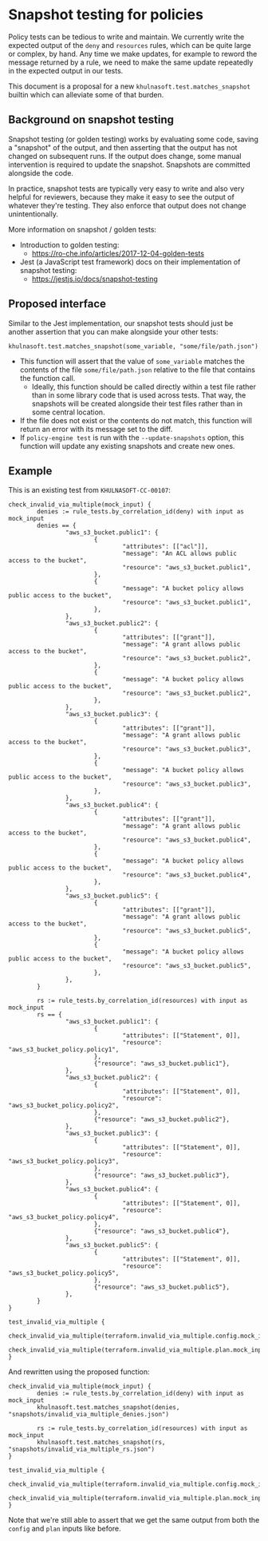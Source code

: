 # Snapshot testing for policies

Policy tests can be tedious to write and maintain. We currently write the expected
output of the `deny` and `resources` rules, which can be quite large or complex, by
hand. Any time we make updates, for example to reword the message returned by a rule, we
need to make the same update repeatedly in the expected output in our tests.

This document is a proposal for a new `khulnasoft.test.matches_snapshot` builtin which can
alleviate some of that burden.

## Background on snapshot testing

Snapshot testing (or golden testing) works by evaluating some code, saving a "snapshot"
of the output, and then asserting that the output has not changed on subsequent runs. If
the output does change, some manual intervention is required to update the snapshot.
Snapshots are committed alongside the code.

In practice, snapshot tests are typically very easy to write and also very helpful for
reviewers, because they make it easy to see the output of whatever they're testing.
They also enforce that output does not change unintentionally.

More information on snapshot / golden tests:

* Introduction to golden testing:
  * https://ro-che.info/articles/2017-12-04-golden-tests
* Jest (a JavaScript test framework) docs on their implementation of snapshot testing:
  * https://jestjs.io/docs/snapshot-testing

## Proposed interface

Similar to the Jest implementation, our snapshot tests should just be another assertion
that you can make alongside your other tests:

```open-policy-agent
khulnasoft.test.matches_snapshot(some_variable, "some/file/path.json")
```

* This function will assert that the value of `some_variable` matches the contents of
  the file `some/file/path.json` relative to the file that contains the
  function call.
    * Ideally, this function should be called directly within a test file rather than in
      some library code that is used across tests. That way, the snapshots will be
      created alongside their test files rather than in some central location.
* If the file does not exist or the contents do not match, this function will return an
  error with its message set to the diff.
* If `policy-engine test` is run with the `--update-snapshots` option, this
  function will update any existing snapshots and create new ones.

## Example

This is an existing test from `KHULNASOFT-CC-00107`:

```open-policy-agent
check_invalid_via_multiple(mock_input) {
        denies := rule_tests.by_correlation_id(deny) with input as mock_input
        denies == {
                "aws_s3_bucket.public1": {
                        {
                                "attributes": [["acl"]],
                                "message": "An ACL allows public access to the bucket",
                                "resource": "aws_s3_bucket.public1",
                        },
                        {
                                "message": "A bucket policy allows public access to the bucket",
                                "resource": "aws_s3_bucket.public1",
                        },
                },
                "aws_s3_bucket.public2": {
                        {
                                "attributes": [["grant"]],
                                "message": "A grant allows public access to the bucket",
                                "resource": "aws_s3_bucket.public2",
                        },
                        {
                                "message": "A bucket policy allows public access to the bucket",
                                "resource": "aws_s3_bucket.public2",
                        },
                },
                "aws_s3_bucket.public3": {
                        {
                                "attributes": [["grant"]],
                                "message": "A grant allows public access to the bucket",
                                "resource": "aws_s3_bucket.public3",
                        },
                        {
                                "message": "A bucket policy allows public access to the bucket",
                                "resource": "aws_s3_bucket.public3",
                        },
                },
                "aws_s3_bucket.public4": {
                        {
                                "attributes": [["grant"]],
                                "message": "A grant allows public access to the bucket",
                                "resource": "aws_s3_bucket.public4",
                        },
                        {
                                "message": "A bucket policy allows public access to the bucket",
                                "resource": "aws_s3_bucket.public4",
                        },
                },
                "aws_s3_bucket.public5": {
                        {
                                "attributes": [["grant"]],
                                "message": "A grant allows public access to the bucket",
                                "resource": "aws_s3_bucket.public5",
                        },
                        {
                                "message": "A bucket policy allows public access to the bucket",
                                "resource": "aws_s3_bucket.public5",
                        },
                },
        }

        rs := rule_tests.by_correlation_id(resources) with input as mock_input
        rs == {
                "aws_s3_bucket.public1": {
                        {
                                "attributes": [["Statement", 0]],
                                "resource": "aws_s3_bucket_policy.policy1",
                        },
                        {"resource": "aws_s3_bucket.public1"},
                },
                "aws_s3_bucket.public2": {
                        {
                                "attributes": [["Statement", 0]],
                                "resource": "aws_s3_bucket_policy.policy2",
                        },
                        {"resource": "aws_s3_bucket.public2"},
                },
                "aws_s3_bucket.public3": {
                        {
                                "attributes": [["Statement", 0]],
                                "resource": "aws_s3_bucket_policy.policy3",
                        },
                        {"resource": "aws_s3_bucket.public3"},
                },
                "aws_s3_bucket.public4": {
                        {
                                "attributes": [["Statement", 0]],
                                "resource": "aws_s3_bucket_policy.policy4",
                        },
                        {"resource": "aws_s3_bucket.public4"},
                },
                "aws_s3_bucket.public5": {
                        {
                                "attributes": [["Statement", 0]],
                                "resource": "aws_s3_bucket_policy.policy5",
                        },
                        {"resource": "aws_s3_bucket.public5"},
                },
        }
}

test_invalid_via_multiple {
        check_invalid_via_multiple(terraform.invalid_via_multiple.config.mock_input)
        check_invalid_via_multiple(terraform.invalid_via_multiple.plan.mock_input)
}
```

And rewritten using the proposed function:

```open-policy-agent
check_invalid_via_multiple(mock_input) {
        denies := rule_tests.by_correlation_id(deny) with input as mock_input
        khulnasoft.test.matches_snapshot(denies, "snapshots/invalid_via_multiple_denies.json")

        rs := rule_tests.by_correlation_id(resources) with input as mock_input
        khulnasoft.test.matches_snapshot(rs, "snapshots/invalid_via_multiple_rs.json")
}

test_invalid_via_multiple {
        check_invalid_via_multiple(terraform.invalid_via_multiple.config.mock_input)
        check_invalid_via_multiple(terraform.invalid_via_multiple.plan.mock_input)
}
```

Note that we're still able to assert that we get the same output from both the `config`
and `plan` inputs like before.
